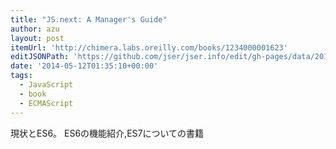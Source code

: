 ```yaml
---
title: "JS.next: A Manager's Guide"
author: azu
layout: post
itemUrl: 'http://chimera.labs.oreilly.com/books/1234000001623'
editJSONPath: 'https://github.com/jser/jser.info/edit/gh-pages/data/2014/05/index.json'
date: '2014-05-12T01:35:10+00:00'
tags:
  - JavaScript
  - book
  - ECMAScript
---
```

現状とES6。
ES6の機能紹介,ES7についての書籍
